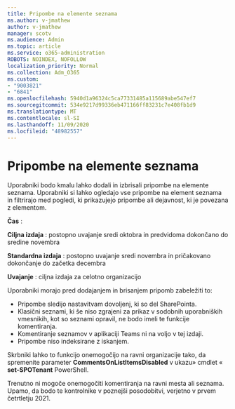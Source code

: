 ```yaml
---
title: Pripombe na elemente seznama
ms.author: v-jmathew
author: v-jmathew
manager: scotv
ms.audience: Admin
ms.topic: article
ms.service: o365-administration
ROBOTS: NOINDEX, NOFOLLOW
localization_priority: Normal
ms.collection: Adm_O365
ms.custom:
- "9003821"
- "6841"
ms.openlocfilehash: 5940d1a96324c5ca77331485a115689abe547ef7
ms.sourcegitcommit: 534e9217d99336eb471166ff83231c7e408fb1d9
ms.translationtype: MT
ms.contentlocale: sl-SI
ms.lasthandoff: 11/09/2020
ms.locfileid: "48982557"
---
```

# <a name="comments-on-list-items"></a>Pripombe na elemente seznama

Uporabniki bodo kmalu lahko dodali in izbrisali pripombe na elemente seznama. Uporabniki si lahko ogledajo vse pripombe na element seznama in filtrirajo med pogledi, ki prikazujejo pripombe ali dejavnost, ki je povezana z elementom.

**Čas** :

**Ciljna izdaja** : postopno uvajanje sredi oktobra in predvidoma dokončano do sredine novembra

**Standardna izdaja** : postopno uvajanje sredi novembra in pričakovano dokončanje do začetka decembra

**Uvajanje** : ciljna izdaja za celotno organizacijo

Uporabniki morajo pred dodajanjem in brisanjem pripomb zabeležiti to:

- Pripombe sledijo nastavitvam dovoljenj, ki so del SharePointa.
- Klasični seznami, ki še niso zgrajeni za prikaz v sodobnih uporabniških vmesnikih, kot so seznami opravil, ne bodo imeli te funkcije komentiranja.
- Komentiranje seznamov v aplikaciji Teams ni na voljo v tej izdaji.
- Pripombe niso indeksirane z iskanjem.

Skrbniki lahko to funkcijo onemogočijo na ravni organizacije tako, da spremenite parameter **CommentsOnListItemsDisabled** v ukazu» cmdlet « **set-SPOTenant** PowerShell.

Trenutno ni mogoče onemogočiti komentiranja na ravni mesta ali seznama. Upamo, da bodo te kontrolnike v poznejši posodobitvi, verjetno v prvem četrtletju 2021.
